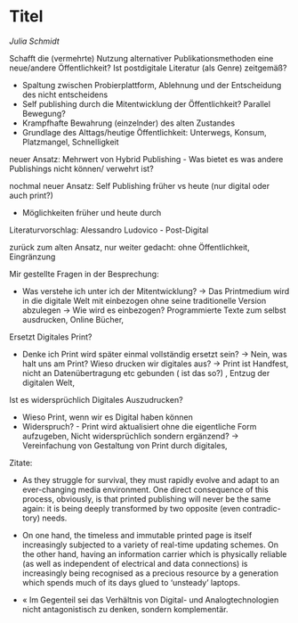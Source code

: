 
# Titel
*Julia Schmidt*

Schafft die (vermehrte) Nutzung alternativer Publikationsmethoden eine neue/andere Öffentlichkeit?
Ist postdigitale Literatur (als Genre) zeitgemäß?

- Spaltung zwischen Probierplattform, Ablehnung und der Entscheidung des nicht entscheidens
- Self publishing durch die Mitentwicklung der Öffentlichkeit? Parallel Bewegung?
- Krampfhafte Bewahrung (einzelnder) des alten Zustandes
- Grundlage des Alttags/heutige Öffentlichkeit: Unterwegs, Konsum, Platzmangel, Schnelligkeit

neuer Ansatz: Mehrwert von Hybrid Publishing - Was bietet es was andere Publishings nicht können/ verwehrt ist?

nochmal neuer Ansatz: Self Publishing früher vs heute (nur digital oder auch print?)

- Möglichkeiten früher und heute durch


Literaturvorschlag: Alessandro Ludovico - Post-Digital




zurück zum alten Ansatz, nur weiter gedacht: ohne Öffentlichkeit, Eingränzung

Mir gestellte Fragen in der Besprechung: 

- Was verstehe ich unter ich der Mitentwicklung? 
-> Das Printmedium wird in die digitale Welt mit einbezogen ohne seine traditionelle Version abzulegen -> Wie wird es einbezogen? Programmierte Texte zum selbst ausdrucken, Online Bücher,

Ersetzt Digitales Print?

- Denke ich Print wird später einmal vollständig ersetzt sein? -> Nein, was halt uns am Print? Wieso drucken wir digitales aus? -> Print ist Handfest, nicht an Datenübertragung etc gebunden ( ist das so?) , Entzug der digitalen Welt, 

Ist es widersprüchlich Digitales Auszudrucken?

- Wieso Print, wenn wir es Digital haben können
- Widerspruch? - Print wird aktualisiert ohne die eigentliche Form aufzugeben, Nicht widersprüchlich sondern ergänzend? -> Vereinfachung von Gestaltung von Print durch digitales, 



Zitate:

- As they struggle for survival, they must rapidly evolve and adapt to an ever-changing media environment. One direct consequence of this process, obviously, is that printed publishing will never be the same again: it is being deeply transformed by two opposite (even contradic- tory) needs.

- On one hand, the timeless and immutable printed page is itself increasingly subjected to a variety of real-time updating schemes. On the other hand, having an information carrier which is physically reliable (as well as independent of electrical and data connections) is increasingly being recognised as a precious resource by a generation which spends much of its days glued to ‘unsteady’ laptops.

- « Im Gegenteil sei das Verhältnis von Digital- und Analogtechnologien nicht antagonistisch zu denken, sondern komplementär. 
